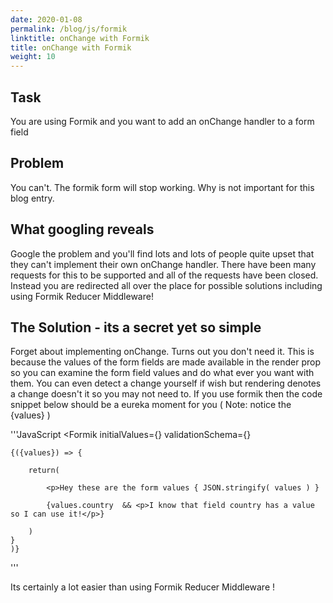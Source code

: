 ```yaml
---
date: 2020-01-08
permalink: /blog/js/formik
linktitle: onChange with Formik
title: onChange with Formik
weight: 10
---
```


## Task
You are using Formik and you want to add an onChange handler to a form field

## Problem
You can't. The formik form will stop working. Why is not important for this blog entry.

## What googling reveals
Google the problem and you'll find lots and lots of people quite upset that they can't implement their own onChange handler. There have been many requests for this to be supported and all of the requests have been closed. Instead you are redirected all over the place for possible solutions including using Formik Reducer Middleware!



## The Solution - its a secret yet so simple
Forget about implementing onChange. Turns out you don't need it.  This is because the values of the form fields are made available in the render prop so you can examine the form field values and do what ever you want with them. You can even detect a change yourself if wish but rendering denotes a change doesn't it so you may not need to.  If you use formik then the code snippet below should be a eureka moment for you ( Note: notice the {values} )

'''JavaScript
<Formik
    initialValues={}
    validationSchema={}                
>
    {({values}) => {

        return( 
                            
            <p>Hey these are the form values { JSON.stringify( values ) }
                            
            {values.country  && <p>I know that field country has a value so I can use it!</p>}
                            
        )
    }
    )}
</Formik>
'''                        

Its certainly a lot easier than using Formik Reducer Middleware !





